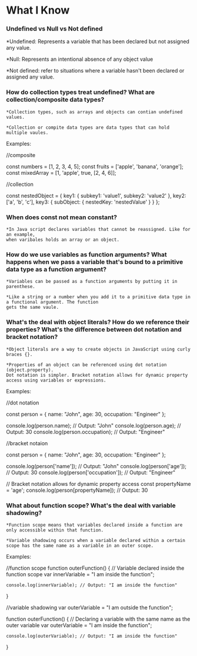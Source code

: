 # What I Know

### Undefined vs Null vs Not defined
  *Undefined: Represents a variable that has been declared but not assigned any value.
  
  *Null: Represents an intentional absence of any object value

  *Not defined: refer to situations where a variable hasn't been declared or assigned any value.

### How do collection types treat undefined? What are collection/composite data types?
    *Collection types, such as arrays and objects can contian undefined values.

    *Collection or compite data types are data types that can hold multiple vaules.

Examples: 

//composite

const numbers = [1, 2, 3, 4, 5];
const fruits = ['apple', 'banana', 'orange'];
const mixedArray = [1, 'apple', true, [2, 4, 6]];

//collection

const nestedObject = {
    key1: {
        subkey1: 'value1',
        subkey2: 'value2'
    },
    key2: ['a', 'b', 'c'],
    key3: {
        subObject: {
            nestedKey: 'nestedValue'
        }
    }
};



### When does const not mean constant?

    *In Java script declares variables that cannot be reassigned. Like for an example,
    when varibales holds an array or an object. 

### How do we use variables as function arguments? What happens when we pass a variable that's bound to a primitive data type as a function argument?
    *Variables can be passed as a function arguments by putting it in parenthese. 

    *Like a string or a number when you add it to a primitive data type in a functional argument. The function 
    gets the same vaule.

### What's the deal with object literals? How do we reference their properties? What's the difference between dot notation and bracket notation?
    *Object literals are a way to create objects in JavaScript using curly braces {}.

    *Properties of an object can be referenced using dot notation (object.property). 
    Dot notation is simpler. Bracket notation allows for dynamic property access using variables or expressions.

Examples:


//dot notation 

const person = {
    name: "John",
    age: 30,
    occupation: "Engineer"
};

console.log(person.name); // Output: "John"
console.log(person.age); // Output: 30
console.log(person.occupation); // Output: "Engineer"

//bracket notaion

const person = {
    name: "John",
    age: 30,
    occupation: "Engineer"
};

console.log(person['name']); // Output: "John"
console.log(person['age']); // Output: 30
console.log(person['occupation']); // Output: "Engineer"

// Bracket notation allows for dynamic property access
const propertyName = 'age';
console.log(person[propertyName]); // Output: 30

### What about function scope? What's the deal with variable shadowing?
    *Function scope means that variables declared inside a function are only accessible within that function.

    *Variable shadowing occurs when a variable declared within a certain scope has the same name as a variable in an outer scope. 

Examples:


//function scope
function outerFunction() {
    // Variable declared inside the function scope
    var innerVariable = "I am inside the function";
    
    console.log(innerVariable); // Output: "I am inside the function"
}

//variable shadowing 
var outerVariable = "I am outside the function";

function outerFunction() {
    // Declaring a variable with the same name as the outer variable
    var outerVariable = "I am inside the function";

    console.log(outerVariable); // Output: "I am inside the function"
}



